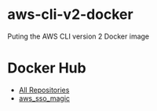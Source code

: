 # aws-cli-v2-docker
Puting the AWS CLI version 2 Docker image

# Docker Hub
- [All Repositories](https://hub.docker.com/u/javiortizmol)
- [aws_sso_magic](https://hub.docker.com/r/javiortizmol/aws_cli_v2)

